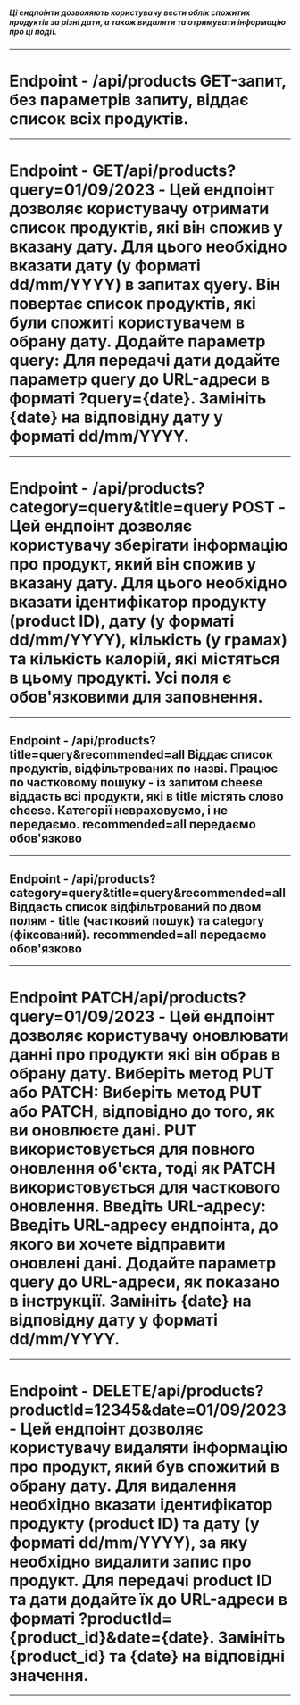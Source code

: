 ##### Ці ендпоінти дозволяють користувачу вести облік спожитих продуктів за різні дати, а також видаляти та отримувати інформацію про ці події.

---

# Endpoint - /api/products GET-запит, без параметрів запиту, віддає список всіх продуктів.

---

# Endpoint - GET/api/products?query=01/09/2023 - Цей ендпоінт дозволяє користувачу отримати список продуктів, які він спожив у вказану дату. Для цього необхідно вказати дату (у форматі dd/mm/YYYY) в запитах qyery. Він повертає список продуктів, які були спожиті користувачем в обрану дату. Додайте параметр query: Для передачі дати додайте параметр query до URL-адреси в форматі ?query={date}. Замініть {date} на відповідну дату у форматі dd/mm/YYYY.

---

# Endpoint - /api/products?category=query&title=query POST - Цей ендпоінт дозволяє користувачу зберігати інформацію про продукт, який він спожив у вказану дату. Для цього необхідно вказати ідентифікатор продукту (product ID), дату (у форматі dd/mm/YYYY), кількість (у грамах) та кількість калорій, які містяться в цьому продукті. Усі поля є обов'язковими для заповнення.

---

## Endpoint - /api/products?title=query&recommended=all Віддає список продуктів, відфільтрованих по назві. Працює по частковому пошуку - із запитом cheese віддасть всі продукти, які в title містять слово cheese. Категорії невраховуємо, і не передаємо. recommended=all передаємо обов'язково

---

## Endpoint - /api/products?category=query&title=query&recommended=all Віддасть список відфільтрований по двом полям - title (частковий пошук) та category (фіксований). recommended=all передаємо обов'язково

---

# Endpoint PATCH/api/products?query=01/09/2023 - Цей ендпоiнт дозволяє користувачу оновлювати даннi про продукти якi він обрав в обрану дату. Виберіть метод PUT або PATCH: Виберіть метод PUT або PATCH, відповідно до того, як ви оновлюєте дані. PUT використовується для повного оновлення об'єкта, тоді як PATCH використовується для часткового оновлення. Введіть URL-адресу: Введіть URL-адресу ендпоінта, до якого ви хочете відправити оновлені дані. Додайте параметр query до URL-адреси, як показано в інструкції. Замініть {date} на відповідну дату у форматі dd/mm/YYYY.

<!-- Приклад
{
"name": "Нова назва продукту",
"price": 19.99,
"description": "Новий опис продукту"
} -->

---

# Endpoint - DELETE/api/products?productId=12345&date=01/09/2023 - Цей ендпоінт дозволяє користувачу видаляти інформацію про продукт, який був спожитий в обрану дату. Для видалення необхідно вказати ідентифікатор продукту (product ID) та дату (у форматі dd/mm/YYYY), за яку необхідно видалити запис про продукт. Для передачі product ID та дати додайте їх до URL-адреси в форматі ?productId={product_id}&date={date}. Замініть {product_id} та {date} на відповідні значення.

---
